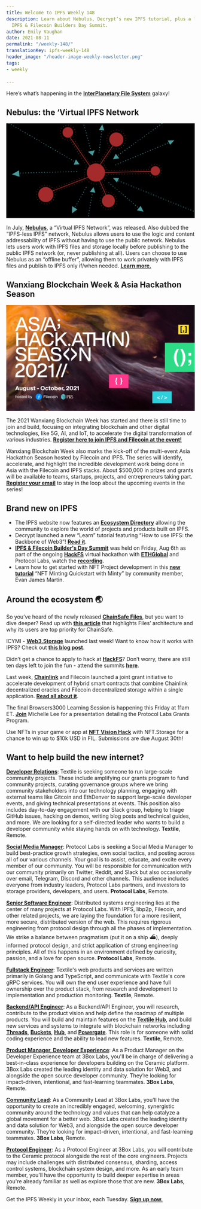 ```yaml
---
title: Welcome to IPFS Weekly 148
description: Learn about Nebulus, Decrypt’s new IPFS tutorial, plus a look at HackFS
  IPFS & Filecoin Builders Day Summit.
author: Emily Vaughan
date: 2021-08-11
permalink: "/weekly-148/"
translationKey: ipfs-weekly-148
header_image: "/header-image-weekly-newsletter.png"
tags:
- weekly

---
```

Here’s what’s happening in the [**InterPlanetary File System**](https://ipfs.io/) galaxy!

## Nebulus: the ‘Virtual IPFS Network

![](../assets/128422071-318a1ec9-25d7-417e-8633-8e31b7611047.png)

In July, [**Nebulus**](https://nebulus.dev/), a “Virtual IPFS Network”, was released. Also dubbed the “IPFS-less IPFS” network, Nebulus allows users to use the logic and content addressability of IPFS without having to use the public network. Nebulus lets users work with IPFS files and storage locally before publishing to the public IPFS network (or, never publishing at all). Users can choose to use Nebulus as an “offline buffer”, allowing them to work privately with IPFS files and publish to IPFS only if/when needed. [**Learn more.**](https://blog.ipfs.io/2021-08-09-nebulus/)

## Wanxiang Blockchain Week & Asia Hackathon Season

![](../assets/twitter-2.png)

The 2021 Wanxiang Blockchain Week has started and there is still time to join and build, focusing on integrating blockchain and other digital technologies, like 5G, AI, and IoT, to accelerate the digital transformation of various industries. [**Register here to join IPFS and Filecoin at the event!**](https://hackerlink.io/en/grant/Wanxiang/1)

  
Wanxiang Blockchain Week also marks the kick-off of the multi-event Asia Hackathon Season hosted by Filecoin and IPFS. The series will identify, accelerate, and highlight the incredible development work being done in Asia with the Filecoin and IPFS stacks. About $500,000 in prizes and grants will be available to teams, startups, projects, and entrepreneurs taking part. [**Register your email**](https://filecoin-community.typeform.com/to/scRusMWz) to stay in the loop about the upcoming events in the series!

## Brand new on IPFS

* The IPFS website now features an [**Ecosystem Directory**](https://ecosystem.ipfs.io/) allowing the community to explore the world of projects and products built on IPFS.
* Decrypt launched a new “Learn” tutorial featuring “How to use IPFS: the Backbone of Web3”! [**Read it**](https://decrypt.co/resources/how-to-use-ipfs-the-backbone-of-web3).
* [**IPFS & Filecoin Builder's Day Summit**](https://www.youtube.com/watch?v=tdqIvaZ28ns) was held on Friday, Aug 6th as part of the ongoing [**HackFS**](https://hackfs.com/) virtual hackathon with [**ETHGlobal**](https://ethglobal.co/) and Protocol Labs, watch the [**recording**](https://www.youtube.com/watch?v=tdqIvaZ28ns).
* Learn how to get started with NFT Project development in this [**new tutorial**](https://www.ejm.dev/nft-minting-quickstart-w-minty) “NFT Minting Quickstart with Minty” by community member, Evan James Martin.

## Around the ecosystem 🌏

So you’ve heard of the newly released [**ChainSafe Files**](https://files.chainsafe.io/), but you want to dive deeper? Read up with [**this article**](https://medium.com/chainsafe-systems/chainsafe-files-building-a-privacy-preserving-cloud-storage-bfa6d9eef3b2) that highlights Files’ architecture and why its users are top priority for ChainSafe.  
  
ICYMI - [**Web3.Storage**](https://web3.storage/) launched last week! Want to know how it works with IPFS? Check out [**this blog post**](https://filecoin.io/blog/posts/introducing-web3-storage/).   
  
Didn’t get a chance to apply to hack at [**HackFS**](https://hackfs.com/)? Don’t worry, there are still ten days left to join the fun - attend the summits [**here**](https://hackfs.com/).  
  
Last week, [**Chainlink**](http://chain.link/) and Filecoin launched a joint grant initiative to accelerate development of hybrid smart contracts that combine Chainlink decentralized oracles and Filecoin decentralized storage within a single application. [**Read all about it**](https://filecoin.io/blog/posts/announcing-chainlink-filecoin-joint-grants-for-dapps-combining-decentralized-storage-and-oracles/).  
  
The final Browsers3000 Learning Session is happening this Friday at 11am ET. [**Join**](https://protocol.zoom.us/meeting/register/tJwtdOiprjksE92l9qIVfgHKtUhhsgkuKau8) Michelle Lee for a presentation detailing the Protocol Labs Grants Program.  
  
Use NFTs in your game or app at [**NFT Vision Hack**](https://www.nftvisionhack.com/filecoin-and-ipfs) with NFT.Storage for a chance to win up to $10k USD in FIL. Submissions are due August 30th!

## Want to help build the new internet?

[**Developer Relations**](https://boards.greenhouse.io/textileio/jobs/4075619004): Textile is seeking someone to run large-scale community projects. These include amplifying our grants program to fund community projects, curating governance groups where we bring community stakeholders into our technology planning, engaging with external teams like Gitcoin and EthDenver to support large-scale developer events, and giving technical presentations at events. This position also includes day-to-day engagement with our Slack group, helping to triage GitHub issues, hacking on demos, writing blog posts and technical guides, and more. We are looking for a self-directed leader who wants to build a developer community while staying hands on with technology. **Textile**, Remote.

[**Social Media Manager**](https://jobs.lever.co/protocol/c7b59dee-673b-42ff-85db-69e27a253f60): Protocol Labs is seeking a Social Media Manager to build best-practice growth strategies, own social tactics, and posting across all of our various channels. Your goal is to assist, educate, and excite every member of our community. You will be responsible for communication with our community primarily on Twitter, Reddit, and Slack but also occasionally over email, Telegram, Discord and other channels. This audience includes everyone from industry leaders, Protocol Labs partners, and investors to storage providers, developers, and users. **Protocol Labs**, Remote.

[**Senior Software Engineer**](https://jobs.lever.co/protocol/3490e571-4d47-487e-a47f-b02f08668290): Distributed systems engineering lies at the center of many projects at Protocol Labs. With IPFS, libp2p, Filecoin, and other related projects, we are laying the foundation for a more resilient, more secure, distributed version of the web. This requires rigorous engineering from protocol design through all the phases of implementation. We strike a balance between pragmatism (put it on a ship :ferry:), deeply informed protocol design, and strict application of strong engineering principles. All of this happens in an environment defined by curiosity, passion, and a love for open source. **Protocol Labs**, Remote.

[**Fullstack Engineer**](https://boards.greenhouse.io/textileio/jobs/4017984004): Textile's web products and services are written primarily in Golang and TypeScript, and communicate with Textile's core gRPC services. You will own the end user experience and have full ownership over the product stack, from research and development to implementation and production monitoring. **Textile**, Remote.

[**Backend/API Engineer**](https://boards.greenhouse.io/textileio/jobs/4017981004): As a Backend/API Engineer, you will research, contribute to the product vision and help define the roadmap of multiple products. You will build and maintain features on the [**Textile Hub**](https://github.com/textileio/textile), and build new services and systems to integrate with blockchain networks including [**Threads**](https://github.com/textileio/go-threads), [**Buckets**](https://github.com/textileio/go-buckets), [**Hub**](https://github.com/textileio/textile), and [**Powergate**](https://github.com/textileio/powergate). This role is for someone with solid coding experience and the ability to lead new features. **Textile**, Remote.

[**Product Manager, Developer Experience**](https://jobs.lever.co/3box/68e3cf44-5ee8-4b2a-b872-bca815bf5caf): As a Product Manager on the Developer Experience team at 3Box Labs, you'll be in charge of delivering a best-in-class experience for developers building on the Ceramic platform. 3Box Labs created the leading identity and data solution for Web3, and alongside the open source developer community. They’re looking for impact-driven, intentional, and fast-learning teammates. **3Box Labs**, Remote.

[**Community Lead**](https://jobs.lever.co/3box/cac4d9b2-4822-4c91-99b8-16c5d3dd75b6): As a Community Lead at 3Box Labs, you’ll have the opportunity to create an incredibly engaged, welcoming, synergistic community around the technology and values that can help catalyze a global movement for a better web. 3Box Labs created the leading identity and data solution for Web3, and alongside the open source developer community. They’re looking for impact-driven, intentional, and fast-learning teammates. **3Box Labs**, Remote.

[**Protocol Engineer**](https://jobs.lever.co/3box/c766b0f1-d0e2-4c54-928d-c09152a94074): As a Protocol Engineer at 3Box Labs, you will contribute to the Ceramic protocol alongside the rest of the core engineers. Projects may include challenges with distributed consensus, sharding, access control systems, blockchain system design, and more. As an early team member, you'll have the opportunity to build deeper expertise in areas you're already familiar as well as explore those that are new. **3Box Labs**, Remote.

Get the IPFS Weekly in your inbox, each Tuesday. [**Sign up now.**](https://ipfs.us4.list-manage.com/subscribe?u=25473244c7d18b897f5a1ff6b&id=cad54b2230)